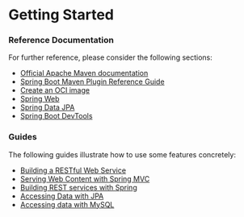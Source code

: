 # Getting Started

### Reference Documentation

For further reference, please consider the following sections:

* [Official Apache Maven documentation](https://maven.apache.org/guides/index.html)
* [Spring Boot Maven Plugin Reference Guide](https://docs.spring.io/spring-boot/docs/3.0.12/maven-plugin/reference/html/)
* [Create an OCI image](https://docs.spring.io/spring-boot/docs/3.0.12/maven-plugin/reference/html/#build-image)
* [Spring Web](https://docs.spring.io/spring-boot/docs/3.0.12/reference/htmlsingle/index.html#web)
* [Spring Data JPA](https://docs.spring.io/spring-boot/docs/3.0.12/reference/htmlsingle/index.html#data.sql.jpa-and-spring-data)
* [Spring Boot DevTools](https://docs.spring.io/spring-boot/docs/3.0.12/reference/htmlsingle/index.html#using.devtools)

### Guides

The following guides illustrate how to use some features concretely:

* [Building a RESTful Web Service](https://spring.io/guides/gs/rest-service/)
* [Serving Web Content with Spring MVC](https://spring.io/guides/gs/serving-web-content/)
* [Building REST services with Spring](https://spring.io/guides/tutorials/rest/)
* [Accessing Data with JPA](https://spring.io/guides/gs/accessing-data-jpa/)
* [Accessing data with MySQL](https://spring.io/guides/gs/accessing-data-mysql/)

